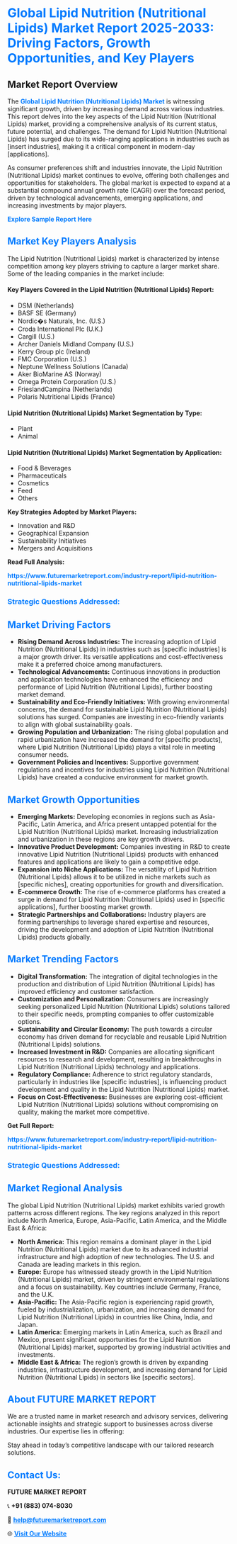 <h1 style="color: #007BFF;">Global Lipid Nutrition (Nutritional Lipids) Market Report 2025-2033: Driving Factors, Growth Opportunities, and Key Players</h1>

<section id="overview">
<h2>Market Report Overview</h2>
<p>The <a href="https://www.futuremarketreport.com/industry-report/lipid-nutrition-nutritional-lipids-market" style="color: #007BFF; text-decoration: none;"><strong>Global Lipid Nutrition (Nutritional Lipids) Market</strong></a> is witnessing significant growth, driven by increasing demand across various industries. This report delves into the key aspects of the Lipid Nutrition (Nutritional Lipids) market, providing a comprehensive analysis of its current status, future potential, and challenges. The demand for Lipid Nutrition (Nutritional Lipids) has surged due to its wide-ranging applications in industries such as [insert industries], making it a critical component in modern-day [applications].</p>
<p>As consumer preferences shift and industries innovate, the Lipid Nutrition (Nutritional Lipids) market continues to evolve, offering both challenges and opportunities for stakeholders. The global market is expected to expand at a substantial compound annual growth rate (CAGR) over the forecast period, driven by technological advancements, emerging applications, and increasing investments by major players.</p>
</section>

<section id="overview">
<p><a href="https://www.futuremarketreport.com/request-sample/reportId=87820" style="color: #007BFF; text-decoration: none;"><strong>Explore Sample Report Here</strong></a></p>
</section>

<section id="key-players">
<h2 style="color: #007BFF;">Market Key Players Analysis</h2>
<p>The Lipid Nutrition (Nutritional Lipids) market is characterized by intense competition among key players striving to capture a larger market share. Some of the leading companies in the market include:</p>
<h4>Key Players Covered in the Lipid Nutrition (Nutritional Lipids) Report:</h4>
<ul><li>DSM (Netherlands)</li><li>BASF SE (Germany)</li><li>Nordic�s Naturals, Inc. (U.S.)</li><li>Croda International Plc (U.K.)</li><li>Cargill (U.S.)</li><li>Archer Daniels Midland Company (U.S.)</li><li>Kerry Group plc (Ireland)</li><li>FMC Corporation (U.S.)</li><li>Neptune Wellness Solutions (Canada)</li><li>Aker BioMarine AS (Norway)</li><li>Omega Protein Corporation (U.S.)</li><li>FrieslandCampina (Netherlands)</li><li>Polaris Nutritional Lipids (France)</li></ul>
<h4>Lipid Nutrition (Nutritional Lipids) Market Segmentation by Type:</h4>
<ul><li>Plant</li><li>Animal</li></ul>

<h4>Lipid Nutrition (Nutritional Lipids) Market Segmentation by Application:</h4>
<ul><li>Food &amp; Beverages</li><li>Pharmaceuticals</li><li>Cosmetics</li><li>Feed</li><li>Others</li></ul>
<p><strong>Key Strategies Adopted by Market Players:</strong></p>
<ul>
<li>Innovation and R&D</li>
<li>Geographical Expansion</li>
<li>Sustainability Initiatives</li>
<li>Mergers and Acquisitions</li>
</ul>
</section>

<section>
<p><strong>Read Full Analysis: </strong></p><a href="https://www.futuremarketreport.com/industry-report/lipid-nutrition-nutritional-lipids-market" style="color: #007BFF; text-decoration: none;"><strong>https://www.futuremarketreport.com/industry-report/lipid-nutrition-nutritional-lipids-market</strong></a>
<h3 style="color: #007BFF;">Strategic Questions Addressed:</h3>
</section>

<section id="driving-factors">
<h2 style="color: #007BFF;">Market Driving Factors</h2>
<ul>
<li><strong>Rising Demand Across Industries:</strong> The increasing adoption of Lipid Nutrition (Nutritional Lipids) in industries such as [specific industries] is a major growth driver. Its versatile applications and cost-effectiveness make it a preferred choice among manufacturers.</li>
<li><strong>Technological Advancements:</strong> Continuous innovations in production and application technologies have enhanced the efficiency and performance of Lipid Nutrition (Nutritional Lipids), further boosting market demand.</li>
<li><strong>Sustainability and Eco-Friendly Initiatives:</strong> With growing environmental concerns, the demand for sustainable Lipid Nutrition (Nutritional Lipids) solutions has surged. Companies are investing in eco-friendly variants to align with global sustainability goals.</li>
<li><strong>Growing Population and Urbanization:</strong> The rising global population and rapid urbanization have increased the demand for [specific products], where Lipid Nutrition (Nutritional Lipids) plays a vital role in meeting consumer needs.</li>
<li><strong>Government Policies and Incentives:</strong> Supportive government regulations and incentives for industries using Lipid Nutrition (Nutritional Lipids) have created a conducive environment for market growth.</li>
</ul>
</section>

<section id="growth-opportunities">
<h2 style="color: #007BFF;">Market Growth Opportunities</h2>
<ul>
<li><strong>Emerging Markets:</strong> Developing economies in regions such as Asia-Pacific, Latin America, and Africa present untapped potential for the Lipid Nutrition (Nutritional Lipids) market. Increasing industrialization and urbanization in these regions are key growth drivers.</li>
<li><strong>Innovative Product Development:</strong> Companies investing in R&D to create innovative Lipid Nutrition (Nutritional Lipids) products with enhanced features and applications are likely to gain a competitive edge.</li>
<li><strong>Expansion into Niche Applications:</strong> The versatility of Lipid Nutrition (Nutritional Lipids) allows it to be utilized in niche markets such as [specific niches], creating opportunities for growth and diversification.</li>
<li><strong>E-commerce Growth:</strong> The rise of e-commerce platforms has created a surge in demand for Lipid Nutrition (Nutritional Lipids) used in [specific applications], further boosting market growth.</li>
<li><strong>Strategic Partnerships and Collaborations:</strong> Industry players are forming partnerships to leverage shared expertise and resources, driving the development and adoption of Lipid Nutrition (Nutritional Lipids) products globally.</li>
</ul>
</section>

<section id="trending-factors">
<h2 style="color: #007BFF;">Market Trending Factors</h2>
<ul>
<li><strong>Digital Transformation:</strong> The integration of digital technologies in the production and distribution of Lipid Nutrition (Nutritional Lipids) has improved efficiency and customer satisfaction.</li>
<li><strong>Customization and Personalization:</strong> Consumers are increasingly seeking personalized Lipid Nutrition (Nutritional Lipids) solutions tailored to their specific needs, prompting companies to offer customizable options.</li>
<li><strong>Sustainability and Circular Economy:</strong> The push towards a circular economy has driven demand for recyclable and reusable Lipid Nutrition (Nutritional Lipids) solutions.</li>
<li><strong>Increased Investment in R&D:</strong> Companies are allocating significant resources to research and development, resulting in breakthroughs in Lipid Nutrition (Nutritional Lipids) technology and applications.</li>
<li><strong>Regulatory Compliance:</strong> Adherence to strict regulatory standards, particularly in industries like [specific industries], is influencing product development and quality in the Lipid Nutrition (Nutritional Lipids) market.</li>
<li><strong>Focus on Cost-Effectiveness:</strong> Businesses are exploring cost-efficient Lipid Nutrition (Nutritional Lipids) solutions without compromising on quality, making the market more competitive.</li>
</ul>
</section>

<section>
<p><strong>Get Full Report: </strong></p><a href="https://www.futuremarketreport.com/industry-report/lipid-nutrition-nutritional-lipids-market" style="color: #007BFF; text-decoration: none;"><strong>https://www.futuremarketreport.com/industry-report/lipid-nutrition-nutritional-lipids-market</strong></a>
<h3 style="color: #007BFF;">Strategic Questions Addressed:</h3>
</section>


<section id="regional-analysis">
<h2 style="color: #007BFF;">Market Regional Analysis</h2>
<p>The global Lipid Nutrition (Nutritional Lipids) market exhibits varied growth patterns across different regions. The key regions analyzed in this report include North America, Europe, Asia-Pacific, Latin America, and the Middle East & Africa:</p>
<ul>
<li><strong>North America:</strong> This region remains a dominant player in the Lipid Nutrition (Nutritional Lipids) market due to its advanced industrial infrastructure and high adoption of new technologies. The U.S. and Canada are leading markets in this region.</li>
<li><strong>Europe:</strong> Europe has witnessed steady growth in the Lipid Nutrition (Nutritional Lipids) market, driven by stringent environmental regulations and a focus on sustainability. Key countries include Germany, France, and the U.K.</li>
<li><strong>Asia-Pacific:</strong> The Asia-Pacific region is experiencing rapid growth, fueled by industrialization, urbanization, and increasing demand for Lipid Nutrition (Nutritional Lipids) in countries like China, India, and Japan.</li>
<li><strong>Latin America:</strong> Emerging markets in Latin America, such as Brazil and Mexico, present significant opportunities for the Lipid Nutrition (Nutritional Lipids) market, supported by growing industrial activities and investments.</li>
<li><strong>Middle East & Africa:</strong> The region’s growth is driven by expanding industries, infrastructure development, and increasing demand for Lipid Nutrition (Nutritional Lipids) in sectors like [specific sectors].</li>
</ul>
</section>

<footer>
<h2 style="color: #007BFF;">About FUTURE MARKET REPORT</h2>
<p>We are a trusted name in market research and advisory services, delivering actionable insights and strategic support to businesses across diverse industries. Our expertise lies in offering:</p>

<p>Stay ahead in today’s competitive landscape with our tailored research solutions.</p>

<h2 style="color: #007BFF;">Contact Us:</h2>
<p><strong>FUTURE MARKET REPORT</strong></p>
<p>📞 <strong>+91 (883) 074-8030</strong></p>
<p>📧 <strong><a href="mailto:help@futuremarketreport.com" style="color: #007BFF;">help@futuremarketreport.com</a></strong></p>
<p>🌐 <strong><a href="https://www.futuremarketreport.com/" style="color: #007BFF;">Visit Our Website</a></strong></p>
</footer>